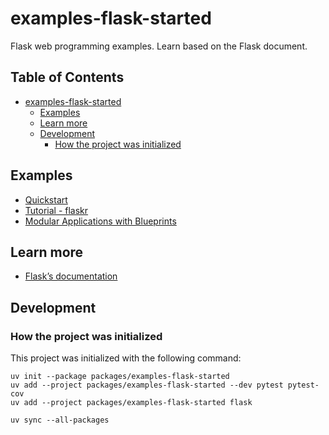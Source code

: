 # examples-flask-started

Flask web programming examples. Learn based on the Flask document.

## Table of Contents <!-- omit in toc -->

- [examples-flask-started](#examples-flask-started)
  - [Examples](#examples)
  - [Learn more](#learn-more)
  - [Development](#development)
    - [How the project was initialized](#how-the-project-was-initialized)

## Examples

- [Quickstart](./src/quickstart/README.md)
- [Tutorial - flaskr](./src/flaskr/README.md)
- [Modular Applications with Blueprints](./src/blueprints/README.md)

## Learn more

- [Flask’s documentation](https://flask.palletsprojects.com/)

## Development

### How the project was initialized

This project was initialized with the following command:

```shell
uv init --package packages/examples-flask-started
uv add --project packages/examples-flask-started --dev pytest pytest-cov
uv add --project packages/examples-flask-started flask

uv sync --all-packages
```
